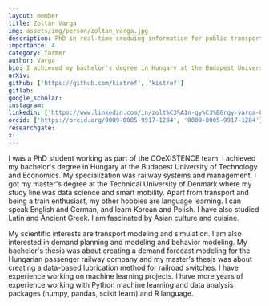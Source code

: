 ```yaml
---
layout: member
title: Zoltán Varga
img: assets/img/person/zoltan_varga.jpg
description: PhD in real-time crodwing information for public transport
importance: 4
category: former
author: Varga
bio: I achieved my bachelor's degree in Hungary at the Budapest University of Technology and Economics. My specialization was railway systems and management. I got my master's degree at the Technical University of Denmark where my study line was data science and smart mobility. I was invloved in the ERC, COeXISTENCE as a PhD Student. 
arXiv:
github: ['https://github.com/kistref', 'kistref']
gitlab:
google_scholar:
instagram:
linkedin: ['https://www.linkedin.com/in/zolt%C3%A1n-gy%C3%B6rgy-varga-832aa01b0', 'zoltán-györgy-varga-832aa01b0']
orcid: ['https://orcid.org/0009-0005-9917-1284', '0009-0005-9917-1284']
researchgate:
x: 
---
```


I was a PhD student working as part of the COeXISTENCE team. I achieved my bachelor's degree in Hungary at the Budapest University of Technology and Economics. My specialization was railway systems and management. I got my master's degree at the Technical University of Denmark where my study line was data science and smart mobility. Apart from transport and being a train enthusiast, my other hobbies are language learning. I can speak English and German, and learn Korean and Polish. I have also studied Latin and Ancient Greek. I am fascinated by Asian culture and cuisine. 

My scientific interests are transport modeling and simulation. I am also interested in demand planning and modeling and behavior modeling. My bachelor's thesis was about creating a demand forecast modeling for the Hungarian passenger railway company and my master's thesis was about creating a data-based lubrication method for railroad switches. I have experience working on machine learning projects. I have more years of experience working with Python machine learning and data analysis packages (numpy, pandas, scikit learn) and R language. 


